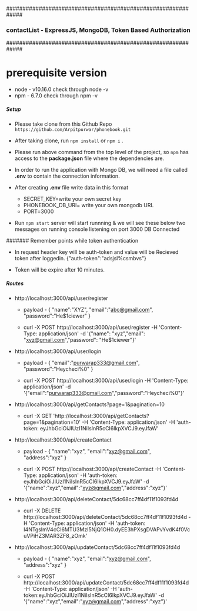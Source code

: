 #############################################################
###   contactList - ExpressJS, MongoDB, Token Based Authorization  ###
#############################################################

# prerequisite version
- node - v10.16.0  check through node -v 
- npm - 6.7.0  check through npm -v

##### Setup
- Please take clone from this Github Repo `https://github.com/Arpitpurwar/phonebook.git`
- After taking clone, run `npm install` or `npm i` .
- Please run above command from the top level of the project, so ``npm`` has access to
    the **package.json** file where the dependencies are. 
- In order to run the application with Mongo DB, we will need a file called **.env**
    to contain the connection information.
- After creating **.env** file write data in this format
    - SECRET_KEY=write your own secret key
    - PHONEBOOK_DB_URI= write your own mongodb URL
    - PORT=3000

- Run `npm start` server will start runnning & we will see these below two messages on running console
listening on port 3000
DB Connected


####### Remember points while token authentication
- In request header key will be auth-token and value will be Recieved token after loggedin.
{"auth-token":"adsjsl%csmbvs"}

- Token will be expire after 10 minutes.


##### Routes
 - http://localhost:3000/api/user/register
     - payload - {
	    "name":"XYZ",
	    "email":"abc@gmail.com",
	    "password":"He$1ciewer"
        } 

    - curl -X POST http://localhost:3000/api/user/register -H 'Content-Type: application/json' -d '{"name": "xyz","email": "xyz@gmail.com","password": "He$1ciewer"}'
 
 - http://localhost:3000/api/user/login
     - payload - {
	    "email":"purwarap333@gmail.com",
	    "password":"Heycheci%0"
        }
    
     - curl -X POST http://localhost:3000/api/user/login -H 'Content-Type: application/json' -d '{"email":"purwarap333@gmail.com","password":"Heycheci%0"}'

 - http://localhost:3000/api/getContacts?page=1&pagination=10
 
    - curl -X GET 'http://localhost:3000/api/getContacts?page=1&pagination=10' -H 'Content-Type: application/json' -H 'auth-token:   eyJhbGciOiJIUzI1NiIsInR5cCI6IkpXVCJ9.eyJfaW' 

 - http://localhost:3000/api/createContact
     - payload - {
	    "name":"xyz",
	    "email":"xyz@gmail.com",
	    "address":"xyz"
        } 

    - curl -X POST http://localhost:3000/api/createContact -H 'Content-Type: application/json' -H 'auth-token:              eyJhbGciOiJIUzI1NiIsInR5cCI6IkpXVCJ9.eyJfaW' -d '{"name":"xyz","email":"xyz@gmail.com","address":"xyz"}'

 - http://localhost:3000/api/deleteContact/5dc68cc7ff4df11f1093fd4d
    - curl -X DELETE http://localhost:3000/api/deleteContact/5dc68cc7ff4df11f1093fd4d -H 'Content-Type: application/json' -H 'auth-token: I4NTgsImV4cCI6MTU3MzI5NjQ1OH0.dyEE3hPXsgDVAPvYvdK4f0VcuVPiHZ3MAR3ZF8_zOmk' 

 - http://localhost:3000/api/updateContact/5dc68cc7ff4df11f1093fd4d
     - payload - {
	    "name":"xyz",
	    "email":"xyz@gmail.com",
	    "address":"xyz"
        } 

    - curl -X POST http://localhost:3000/api/updateContact/5dc68cc7ff4df11f1093fd4d -H 'Content-Type: application/json' -H 'auth-token:eyJhbGciOiJIUzI1NiIsInR5cCI6IkpXVCJ9.eyJfaW' -d '{"name":"xyz","email":"xyz@gmail.com","address":"xyz"}'
